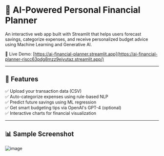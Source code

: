 # 💸 AI-Powered Personal Financial Planner

An interactive web app built with Streamlit that helps users forecast savings, categorize expenses, and receive personalized budget advice using Machine Learning and Generative AI.

🔗 Live Demo: [https://ai-financial-planner.streamlit.app](https://ai-financial-planner-riscc63pdg8mzz9ejvutaz.streamlit.app/)

---

## 🚀 Features

✅ Upload your transaction data (CSV)  
✅ Auto-categorize expenses using rule-based NLP  
✅ Predict future savings using ML regression  
✅ Get smart budgeting tips via OpenAI's GPT-4 (optional)  
✅ Interactive charts for financial visualization  

---

## 📊 Sample Screenshot

![image](https://github.com/user-attachments/assets/853dd7cf-ea72-4171-a9df-d1935215a4ed)
